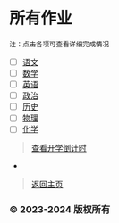 # 所有作业

    注：点击各项可查看详细完成情况

- [ ] [语文](https://zhs141.github.io/homework/2024/yvwen.html)
- [ ] [数学](https://zhs141.github.io/homework/2024/shuxue.html)
- [ ] [英语](https://zhs141.github.io/homework/2024/yingyv.html)
- [ ] [政治](https://zhs141.github.io/homework/2024/zhengzhi.html)
- [ ] [历史](https://zhs141.github.io/homework/2024/lishi.html)
- [ ] [物理](https://zhs141.github.io/homework/2024/wuli.html)
- [ ] [化学](https://zhs141.github.io/homework/2024/huaxue.html)

>[查看开学倒计时](https://zhs141.github.io/homework/2024/time.html)
-
>[返回主页](https://zhs141.github.io/homework)

### © 2023-2024 版权所有
